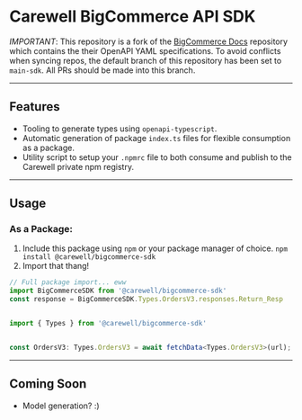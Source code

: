 # Carewell BigCommerce API SDK



*IMPORTANT*: This repository is a fork of the [BigCommerce Docs](https://github.com/bigcommerce/docs) repository which contains the
their OpenAPI YAML specifications. To avoid conflicts when syncing repos, the default branch of this repository has been 
set to `main-sdk`.  All PRs should be made into this branch.

---

## Features

- Tooling to generate types using `openapi-typescript`.
- Automatic generation of package `index.ts` files for flexible consumption as a package.
- Utility script to setup your `.npmrc` file to both consume and publish to the Carewell private npm registry.
---

## Usage

### As a Package:

1. Include this package using `npm` or your package manager of choice. `npm install @carewell/bigcommerce-sdk`
2. Import that thang!

```typescript
// Full package import... eww
import BigCommerceSDK from '@carewell/bigcommerce-sdk'
const response = BigCommerceSDK.Types.OrdersV3.responses.Return_Resp
```

```typescript

import { Types } from '@carewell/bigcommerce-sdk'


const OrdersV3: Types.OrdersV3 = await fetchData<Types.OrdersV3>(url);
```

---

## Coming Soon

- Model generation? :)
